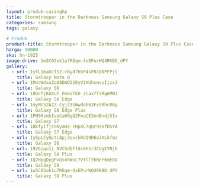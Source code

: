 ```yaml
---
layout: produk-casinghp
title: Stormtrooper in the Darkness Samsung Galaxy S9 Plus Case
categories: samsung
tags: galaxy

# Produk
product-title: Stormtrooper in the Darkness Samsung Galaxy S9 Plus Case
harga: 90000
sku: hn-1925
image-drive: 1w5C05ok1u7REqm-4sEPurWQ4RKBD_dPY
gallery:
  - url: 1yTL1maUcT5Z-r8y87hhP4sP8cDKPFPjl
    title: Galaxy Note 8
  - url: 1MncWdxuZqS8DAD22EyV1XUhsmvsIjzxJ
    title: Galaxy S6
  - url: 18GcfjKAXuT_PoksTEU_zlaxfTzRg6MNJ
    title: Galaxy S6 Edge
  - url: 1myMc52AZZ-CyjZ3SWwdoh63FvSRhcR0y
    title: Galaxy S6 Edge Plus
  - url: 1PN9HzmhIvpCa60gQ2FmaCE3nnBndjSIv
    title: Galaxy S7
  - url: 1BkfyifjsSKyaHZ-zHpXC7qQr93VfOSYA
    title: Galaxy S7 Edge
  - url: 1ySpLCyGLtL8pj3ovckRd19D6oJXLkfmz
    title: Galaxy S8
  - url: 1926jqu1i_NVCSdEFTdcXh5r3CUgEYNj6
    title: Galaxy S8 Plus
  - url: 1Q2HpgDygPvQsnhWuL7VYllYbBeF6mEDV
    title: Galaxy S9
  - url: 1w5C05ok1u7REqm-4sEPurWQ4RKBD_dPY
    title: Galaxy S9 Plus
---
```

